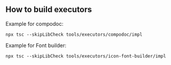 ## How to build executors

Example for compodoc:

```
npx tsc --skipLibCheck tools/executors/compodoc/impl
```

Example for Font builder:

```
npx tsc --skipLibCheck tools/executors/icon-font-builder/impl
```